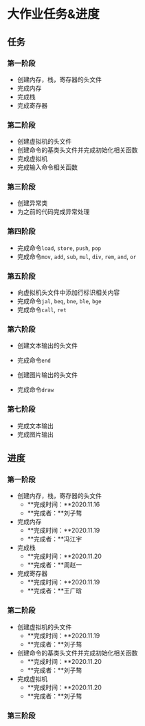 # 大作业任务&进度

## 任务

### 第一阶段

* 创建内存，栈，寄存器的头文件
* 完成内存
* 完成栈
* 完成寄存器

### 第二阶段

* 创建虚拟机的头文件
* 创建命令的基类头文件并完成初始化相关函数
* 完成虚拟机
* 完成输入命令相关函数

### 第三阶段

* 创建异常类
* 为之前的代码完成异常处理

### 第四阶段

* 完成命令`load`, `store`, `push`, `pop`
* 完成命令`mov`, `add`, `sub`, `mul`, `div`, `rem`, `and`, `or`

### 第五阶段

* 向虚拟机头文件中添加行标识相关内容
* 完成命令`jal`, `beq`, `bne`, `ble`, `bge`
* 完成命令`call`, `ret`

### 第六阶段

* 创建文本输出的头文件
* 完成命令`end`

* 创建图片输出的头文件

* 完成命令`draw`

### 第七阶段

* 完成文本输出
* 完成图片输出

## 进度

### 第一阶段

* 创建内存，栈，寄存器的头文件
  * **完成时间：**2020.11.16
  * **完成者：**刘子骜
* 完成内存
  * **完成时间：**2020.11.19
  * **完成者：**冯江宇
* 完成栈
  * **完成时间：**2020.11.20
  * **完成者：**周赵一
* 完成寄存器
  * **完成时间：**2020.11.19
  * **完成者：**王广晗

### 第二阶段

* 创建虚拟机的头文件
  * **完成时间：**2020.11.19
  * **完成者：**刘子骜
* 创建命令的基类头文件并完成初始化相关函数
  * **完成时间：**2020.11.20
  * **完成者：**刘子骜
* 完成虚拟机
  * **完成时间：**2020.11.20
  * **完成者：**刘子骜

### 第三阶段